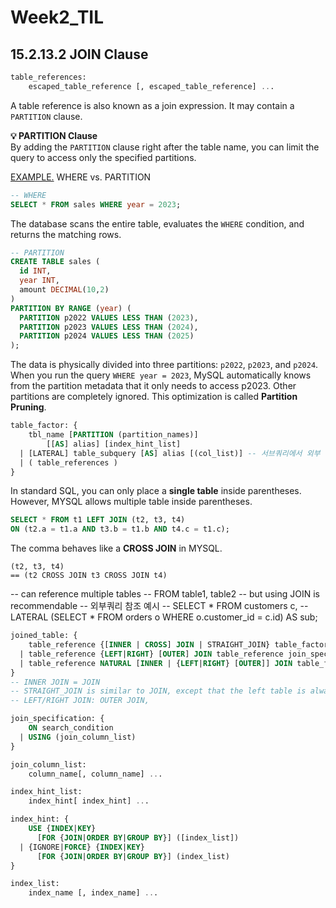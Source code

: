 # Week2_TIL

## 15.2.13.2 JOIN Clause

```sql
table_references:
    escaped_table_reference [, escaped_table_reference] ...
```
A table reference is also known as a join expression. It may contain a `PARTITION` clause.

**💡 PARTITION Clause**   
By adding the `PARTITION` clause right after the table name, you can limit the query to access only the specified partitions.

<U>EXAMPLE.</U> WHERE vs. PARTITION
```SQL
-- WHERE
SELECT * FROM sales WHERE year = 2023;
```
The database scans the entire table, evaluates the `WHERE` condition, and returns the matching rows.
```sql
-- PARTITION
CREATE TABLE sales (
  id INT,
  year INT,
  amount DECIMAL(10,2)
)
PARTITION BY RANGE (year) (
  PARTITION p2022 VALUES LESS THAN (2023),
  PARTITION p2023 VALUES LESS THAN (2024),
  PARTITION p2024 VALUES LESS THAN (2025)
);
```
The data is physically divided into three partitions: `p2022`, `p2023`, and `p2024`. When you run the query `WHERE year = 2023`, MySQL automatically knows from the partition metadata that it only needs to access p2023. Other partitions are completely ignored. This optimization is called **Partition Pruning**.

```SQL
table_factor: {
    tbl_name [PARTITION (partition_names)]
        [[AS] alias] [index_hint_list]
  | [LATERAL] table_subquery [AS] alias [(col_list)] -- 서브쿼리에서 외부 테이블 값 참조 가능
  | ( table_references )
}
```

In standard SQL, you can only place a **single table** inside parentheses. However, MYSQL allows multiple table inside parentheses.
```sql
SELECT * FROM t1 LEFT JOIN (t2, t3, t4)
ON (t2.a = t1.a AND t3.b = t1.b AND t4.c = t1.c);
```
The comma behaves like a **CROSS JOIN** in MYSQL.
```
(t2, t3, t4)
== (t2 CROSS JOIN t3 CROSS JOIN t4)
```


-- can reference multiple tables
-- FROM table1, table2
-- but using JOIN is recommendable
-- 외부쿼리 참조 예시
-- SELECT * FROM customers c,
-- LATERAL (SELECT * FROM orders o WHERE o.customer_id = c.id) AS sub;

```sql
joined_table: {
    table_reference {[INNER | CROSS] JOIN | STRAIGHT_JOIN} table_factor [join_specification]
  | table_reference {LEFT|RIGHT} [OUTER] JOIN table_reference join_specification
  | table_reference NATURAL [INNER | {LEFT|RIGHT} [OUTER]] JOIN table_factor
}
-- INNER JOIN = JOIN
-- STRAIGHT_JOIN is similar to JOIN, except that the left table is always read before the right table.
-- LEFT/RIGHT JOIN: OUTER JOIN, 

join_specification: {
    ON search_condition
  | USING (join_column_list)
}

join_column_list:
    column_name[, column_name] ...

index_hint_list:
    index_hint[ index_hint] ...

index_hint: {
    USE {INDEX|KEY}
      [FOR {JOIN|ORDER BY|GROUP BY}] ([index_list])
  | {IGNORE|FORCE} {INDEX|KEY}
      [FOR {JOIN|ORDER BY|GROUP BY}] (index_list)
}

index_list:
    index_name [, index_name] ...
```